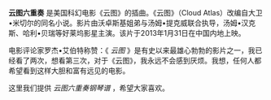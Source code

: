 

**云图六重奏** 是美国科幻电影《云图》的插曲。《云图》（Cloud
Atlas）改编自大卫•米切尔的同名小说。影片由沃卓斯基姐弟与汤姆•提克威联合执导，汤姆•汉克斯、哈利•贝瑞等好莱坞影星主演。该片于2013年1月31日在中国内地上映。

电影评论家罗杰•艾伯特称赞：《 _云图_
》是有史以来最雄心勃勃的影片之一，我已经看了两次，想看第三次，对于《云图》，我永远不会感到厌烦。我想，任何人都希望看到这样大胆和富有远见的电影。

这里我们提供 _云图六重奏钢琴谱_ ，希望大家喜欢。

